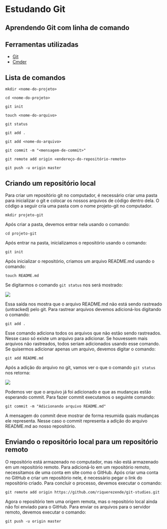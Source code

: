 # Estudando Git
## Aprendendo Git com linha de comando
## Ferramentas utilizadas
- [Git](https://git-scm.com/ "Git")
- [Cmder](https://cmder.net/ "Cmder")

## Lista de comandos

`mkdir <nome-do-projeto>`

`cd <nome-do-projeto>`


`git init`

`touch <nome-do-arquivo>`

`git status`

`git add .`

`git add <nome-do-arquivo>`

`git commit -m "<mensagem-de-commit>"`

`git remote add origin <endereço-do-repositório-remoto>`

`git push -u origin master`

## Criando um repositório local 
Para criar um repositório git no computador, é necessário criar uma pasta para inicializar o git e colocar os nossos arquivos de código dentro dela. O código a seguir cria uma pasta com o nome projeto-git no computador.

`mkdir projeto-git`

Após criar a pasta, devemos entrar nela usando o comando:

`cd projeto-git`

Após entrar na pasta, inicializamos o repositório usando o comando:

`git init`

Após inicializar o repositório, criamos um arquivo README.md usando o comando:

`touch README.md`

Se digitarmos o comando `git status` nos será mostrado:

![](https://i.imgur.com/jTT9qgh.png)

Essa saída nos mostra que o arquivo README.md não está sendo rastreado (untracked) pelo git. Para rastrear arquivos devemos adicioná-los digitando o comando:

`git add .`

Esse comando adiciona todos os arquivos que não estão sendo rastreados. Nesse caso só existe um arquivo para adicionar. Se houvessem mais arquivos não rastreados, todos seriam adicionados usando esse comando. Se quisermos adicionar apenas um arquivo, devemos digitar o comando:

`git add README.md`

Após a adição do arquivo no git, vamos ver o que o comando `git status` nos retorna:

![](https://i.imgur.com/7g4bdym.png)

Podemos ver que o arquivo já foi adicionado e que as mudanças estão esperando commit. Para fazer commit executamos o seguinte comando:

`git commit -m "Adicionando arquivo README.md"`

A mensagem do commit deve mostrar de forma resumida quais mudanças ele representa. Nesse caso o commit representa a adição do arquivo README.md ao nosso repositório.

## Enviando o repositório local para um repositório remoto

O repositório está armazenado no computador, mas não está armazenado em um repositório remoto. Para adicioná-lo em um repositório remoto, necessitamos de uma conta em site como o GitHub. Após criar uma conta no GitHub e criar um repositório nele, é necessário pegar o link do repositório criado. Para concluir o processo, devemos executar o comando:

`git remote add origin https://github.com/riquerezende/git-studies.git`

Agora o repositório tem uma origem remota, mas o repositório local ainda não foi enviado para o GitHub. Para enviar os arquivos para o servidor remoto, devemos executar o comando:

`git push -u origin master`
